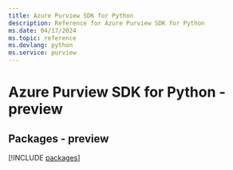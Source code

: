 ```yaml
---
title: Azure Purview SDK for Python
description: Reference for Azure Purview SDK for Python
ms.date: 04/17/2024
ms.topic: reference
ms.devlang: python
ms.service: purview
---
```

# Azure Purview SDK for Python - preview
## Packages - preview
[!INCLUDE [packages](purview-index.md)]